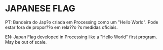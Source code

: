 # JAPANESE FLAG

PT:
Bandeira do Jap?o criada em Processing como um "Hello World". Pode estar fora de propor??o em rela??o ?s medidas oficiais.

EN:
Japan Flag developed in Processing like a "Hello World" first program. May be out of scale.
